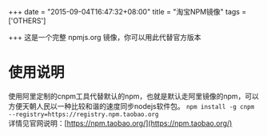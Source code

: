 +++
date = "2015-09-04T16:47:32+08:00"
title = "淘宝NPM镜像"
tags = ['OTHERS']

+++
这是一个完整 npmjs.org 镜像，你可以用此代替官方版本
# 使用说明
使用阿里定制的cnpm工具代替默认的npm，也就是默认走阿里镜像的npm，可以方便天朝人民以一种比较和谐的速度同步nodejs软件包。
`npm install -g cnpm --registry=https://registry.npm.taobao.org`  
详情见官网说明：[https://npm.taobao.org/](https://npm.taobao.org/) 
